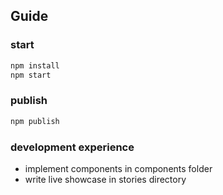 ## Guide

### start
```bash
npm install
npm start
```

### publish
````bash
npm publish
````
###

### development experience
 - implement components in components folder
 - write live showcase in stories directory
